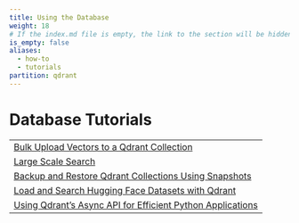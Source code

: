 ```yaml
---
title: Using the Database
weight: 18
# If the index.md file is empty, the link to the section will be hidden from the sidebar
is_empty: false
aliases:
  - how-to
  - tutorials
partition: qdrant
---
```


# Database Tutorials 

|                 | 
|--------------------------------------------|
| [Bulk Upload Vectors to a Qdrant Collection](/documentation/database-tutorials/bulk-upload/)        | 
| [Large Scale Search](/documentation/database-tutorials/large-scale-search/)        |
| [Backup and Restore Qdrant Collections Using Snapshots](/documentation/database-tutorials/create-snapshot/) |
| [Load and Search Hugging Face Datasets with Qdrant](/documentation/database-tutorials/huggingface-datasets/)                       | 
| [Using Qdrant’s Async API for Efficient Python Applications](/documentation/database-tutorials/async-api/)            | 